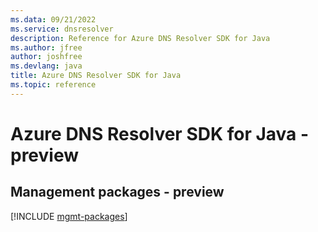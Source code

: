 ```yaml
---
ms.data: 09/21/2022
ms.service: dnsresolver
description: Reference for Azure DNS Resolver SDK for Java
ms.author: jfree
author: joshfree
ms.devlang: java
title: Azure DNS Resolver SDK for Java
ms.topic: reference
---
```

# Azure DNS Resolver SDK for Java - preview

## Management packages - preview
[!INCLUDE [mgmt-packages](dns-resolver-mgmt-index.md)]